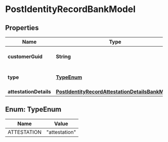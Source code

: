 

# PostIdentityRecordBankModel


## Properties

Name | Type | Description | Notes
------------ | ------------- | ------------- | -------------
**customerGuid** | **String** | The customer&#39;s identifier. | 
**type** | [**TypeEnum**](#TypeEnum) | The identity record&#39;s type. | 
**attestationDetails** | [**PostIdentityRecordAttestationDetailsBankModel**](PostIdentityRecordAttestationDetailsBankModel.md) |  | 



## Enum: TypeEnum

Name | Value
---- | -----
ATTESTATION | &quot;attestation&quot;



